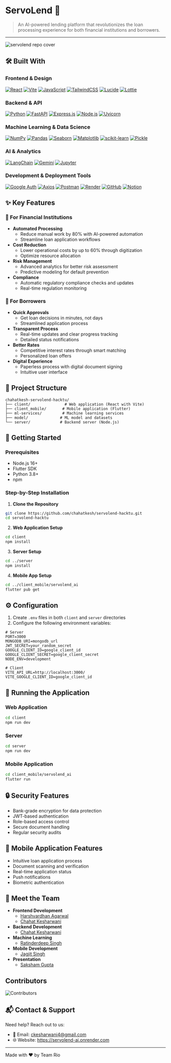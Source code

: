 # ServoLend 💸

> An AI-powered lending platform that revolutionizes the loan processing experience for both financial institutions and borrowers.

---

![servolend repo cover](https://github.com/user-attachments/assets/27be34cb-fc0f-4a1a-8371-9d495ab0f74f)

## 🛠️ Built With

### Frontend & Design
[![React](https://img.shields.io/badge/React-20232A?style=for-the-badge&logo=react&logoColor=61DAFB)](https://reactjs.org/)
[![Vite](https://img.shields.io/badge/Vite-646CFF?style=for-the-badge&logo=vite&logoColor=white)](https://vitejs.dev/)
[![JavaScript](https://img.shields.io/badge/JavaScript-F7DF1E?style=for-the-badge&logo=javascript&logoColor=black)](https://developer.mozilla.org/en-US/docs/Web/JavaScript)
[![TailwindCSS](https://img.shields.io/badge/Tailwind_CSS-38B2AC?style=for-the-badge&logo=tailwind-css&logoColor=white)](https://tailwindcss.com/)
[![Lucide](https://img.shields.io/badge/Lucide-40E0D0?style=for-the-badge&logo=lucide&logoColor=white)](https://lucide.dev/)
[![Lottie](https://img.shields.io/badge/Lottie-FF69B4?style=for-the-badge&logo=airbnb&logoColor=white)](https://airbnb.design/lottie/)

### Backend & API
[![Python](https://img.shields.io/badge/Python-3776AB?style=for-the-badge&logo=python&logoColor=white)](https://www.python.org/)
[![FastAPI](https://img.shields.io/badge/FastAPI-009688?style=for-the-badge&logo=fastapi&logoColor=white)](https://fastapi.tiangolo.com/)
[![Express.js](https://img.shields.io/badge/Express.js-404D59?style=for-the-badge&logo=express&logoColor=white)](https://expressjs.com/)
[![Node.js](https://img.shields.io/badge/Node.js-339933?style=for-the-badge&logo=nodedotjs&logoColor=white)](https://nodejs.org/)
[![Uvicorn](https://img.shields.io/badge/Uvicorn-2E303E?style=for-the-badge&logo=python&logoColor=white)](https://www.uvicorn.org/)

### Machine Learning & Data Science
[![NumPy](https://img.shields.io/badge/NumPy-013243?style=for-the-badge&logo=numpy&logoColor=white)](https://numpy.org/)
[![Pandas](https://img.shields.io/badge/Pandas-150458?style=for-the-badge&logo=pandas&logoColor=white)](https://pandas.pydata.org/)
[![Seaborn](https://img.shields.io/badge/Seaborn-3776AB?style=for-the-badge&logo=python&logoColor=white)](https://seaborn.pydata.org/)
[![Matplotlib](https://img.shields.io/badge/Matplotlib-11557c?style=for-the-badge&logo=python&logoColor=white)](https://matplotlib.org/)
[![scikit-learn](https://img.shields.io/badge/scikit--learn-F7931E?style=for-the-badge&logo=scikit-learn&logoColor=white)](https://scikit-learn.org/)
[![Pickle](https://img.shields.io/badge/Pickle-3776AB?style=for-the-badge&logo=python&logoColor=white)](https://docs.python.org/3/library/pickle.html)

### AI & Analytics
[![LangChain](https://img.shields.io/badge/LangChain-3178C6?style=for-the-badge&logo=chainlink&logoColor=white)](https://langchain.org/)
[![Gemini](https://img.shields.io/badge/Gemini-8E75B2?style=for-the-badge&logo=google&logoColor=white)](https://deepmind.google/technologies/gemini/)
[![Jupyter](https://img.shields.io/badge/Jupyter-F37626?style=for-the-badge&logo=jupyter&logoColor=white)](https://jupyter.org/)

### Development & Deployment Tools
[![Google Auth](https://img.shields.io/badge/Google_Auth-4285F4?style=for-the-badge&logo=google&logoColor=white)](https://developers.google.com/identity)
[![Axios](https://img.shields.io/badge/Axios-5A29E4?style=for-the-badge&logo=axios&logoColor=white)](https://axios-http.com/)
[![Postman](https://img.shields.io/badge/Postman-FF6C37?style=for-the-badge&logo=postman&logoColor=white)](https://www.postman.com/)
[![Render](https://img.shields.io/badge/Render-46E3B7?style=for-the-badge&logo=render&logoColor=white)](https://render.com/)
[![GitHub](https://img.shields.io/badge/GitHub-181717?style=for-the-badge&logo=github&logoColor=white)](https://github.com/)
[![Notion](https://img.shields.io/badge/Notion-000000?style=for-the-badge&logo=notion&logoColor=white)](https://www.notion.so/)

## ✨ Key Features

### 🏦 For Financial Institutions
- **Automated Processing**
  - Reduce manual work by 80% with AI-powered automation
  - Streamline loan application workflows
- **Cost Reduction**
  - Lower operational costs by up to 60% through digitization
  - Optimize resource allocation
- **Risk Management**
  - Advanced analytics for better risk assessment
  - Predictive modeling for default prevention
- **Compliance**
  - Automatic regulatory compliance checks and updates
  - Real-time regulation monitoring

### 👥 For Borrowers
- **Quick Approvals**
  - Get loan decisions in minutes, not days
  - Streamlined application process
- **Transparent Process**
  - Real-time updates and clear progress tracking
  - Detailed status notifications
- **Better Rates**
  - Competitive interest rates through smart matching
  - Personalized loan offers
- **Digital Experience**
  - Paperless process with digital document signing
  - Intuitive user interface

## 📂 Project Structure

```
chahatkesh-servolend-hacktu/
├── client/               # Web application (React with Vite)
├── client_mobile/       # Mobile application (Flutter)
├── ml-services/         # Machine learning services
├── model/              # ML model and datasets
└── server/             # Backend server (Node.js)
```

## 🚀 Getting Started

### Prerequisites
- Node.js 16+
- Flutter SDK
- Python 3.8+
- npm

### Step-by-Step Installation

1. **Clone the Repository**
```bash
git clone https://github.com/chahatkesh/servolend-hacktu.git
cd servolend-hacktu
```

2. **Web Application Setup**
```bash
cd client
npm install
```

3. **Server Setup**
```bash
cd ../server
npm install
```

4. **Mobile App Setup**
```bash
cd ../client_mobile/servolend_ai
flutter pub get
```

## ⚙️ Configuration

1. Create `.env` files in both `client` and `server` directories
2. Configure the following environment variables:

```env
# Server
PORT=3000
MONGODB_URI=mongodb_url
JWT_SECRET=your_random_secret
GOOGLE_CLIENT_ID=google_client_id
GOOGLE_CLIENT_SECRET=google_client_secret
NODE_ENV=development

# Client
VITE_API_URL=http://localhost:3000/
VITE_GOOGLE_CLIENT_ID=google_client_id
```

## 🎯 Running the Application

### Web Application
```bash
cd client
npm run dev
```

### Server
```bash
cd server
npm run dev
```

### Mobile Application
```bash
cd client_mobile/servolend_ai
flutter run
```

## 🔒 Security Features

- Bank-grade encryption for data protection
- JWT-based authentication
- Role-based access control
- Secure document handling
- Regular security audits

## 📱 Mobile Application Features

- Intuitive loan application process
- Document scanning and verification
- Real-time application status
- Push notifications
- Biometric authentication

## 👥 Meet the Team

- **Frontend Development**
  - [Harshvardhan Agarwal](https://github.com/Harshvardhan-91)
  - [Chahat Kesharwani](https://github.com/chahatkesh)
- **Backend Development**
  - [Chahat Kesharwani](https://github.com/chahatkesh)
- **Machine Learning**
  - [Ratinderdeep Singh](https://github.com/iamratinder)
- **Mobile Development**
  - [Jagjit Singh](https://github.com/jagjit0306)
- **Presentation**
  - [Saksham Gupta](https://github.com/saksham640)


## Contributors
![Contributors](https://contrib.rocks/image?repo=chahatkesh/servolend-hacktu)



## 📬 Contact & Support

Need help? Reach out to us:
- 📧 Email: ckesharwani4@gmail.com
- 🌐 Website: https://servolend-ai.onrender.com

---

Made with ❤️ by Team Rio

